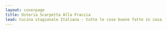 ```yaml
---
layout: coverpage
title: Osteria Scarpetta Alla Fraccia
lead: Cucina stagionale Italiana - tutte le cose buone fatte in casa
---
```




